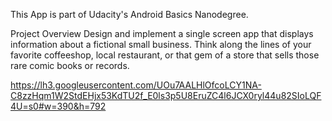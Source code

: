 This App is part of Udacity's Android Basics Nanodegree.

Project Overview
Design and implement a single screen app that displays information about a fictional small business. Think along the lines of your favorite coffeeshop, local restaurant, or that gem of a store that sells those rare comic books or records.

https://lh3.googleusercontent.com/UOu7AALHlOfcoLCY1NA-C8zzHqm1W2StdEHjx53KdTU2f_E0ls3p5U8EruZC4l6JCX0ryl44u82SIoLQF4U=s0#w=390&h=792

